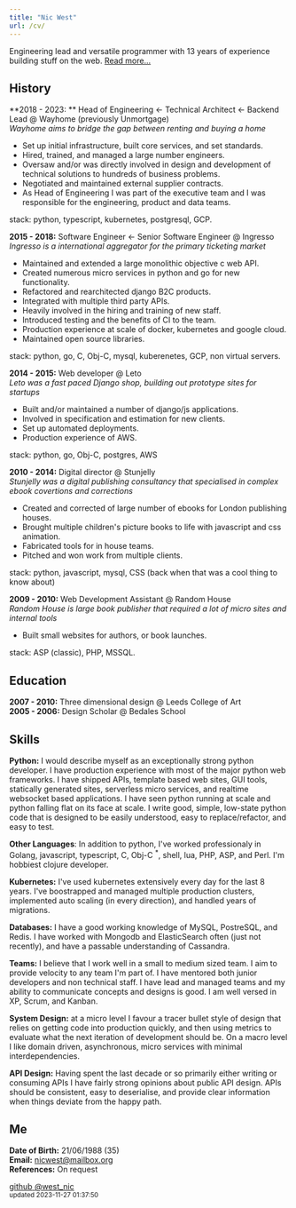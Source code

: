 ```yaml
---
title: "Nic West"
url: /cv/
---
```


Engineering lead and versatile programmer with 13 years of experience building
stuff on the web. [Read more...][about]

History
-------

**2018 - 2023: ** Head of Engineering &larr; Technical Architect &larr; Backend Lead  @ Wayhome (previously Unmortgage)     
*Wayhome aims to bridge the gap between renting and buying a home*

* Set up initial infrastructure, built core services, and set standards.
* Hired, trained, and managed a large number engineers.
* Oversaw and/or was directly involved in design and development of technical
  solutions to hundreds of business problems.
* Negotiated and maintained external supplier contracts.
* As Head of Engineering I was part of the executive team and I was responsible
  for the engineering, product and data teams.

stack: python, typescript, kubernetes, postgresql, GCP.

**2015 - 2018:** Software Engineer &larr; Senior Software Engineer @ Ingresso    
*Ingresso is a international aggregator for the  primary ticketing market*

* Maintained and extended a large monolithic objective c web API. 
* Created numerous micro services in python and go for new functionality.
* Refactored and rearchitected django B2C products. 
* Integrated with multiple third party APIs.
* Heavily involved in the hiring and training of new staff.
* Introduced testing and the benefits of CI to the team.
* Production experience at scale of docker, kubernetes and google cloud.
* Maintained open source libraries.

stack: python, go, C, Obj-C, mysql, kuberenetes, GCP, non virtual servers.


**2014 - 2015:** Web developer @ Leto   
*Leto was a fast paced Django shop, building out prototype sites for startups*   

* Built and/or maintained a number of django/js applications. 
* Involved in specification and estimation for new clients.
* Set up automated deployments.
* Production experience of AWS.

stack: python, go, Obj-C, postgres, AWS

**2010 - 2014:** Digital director @ Stunjelly   
*Stunjelly was a digital publishing consultancy that specialised in complex
ebook covertions and corrections*   

* Created and corrected of large number of ebooks for London publishing
  houses.
* Brought multiple children's picture books to life with javascript and css
  animation.
* Fabricated tools for in house teams.
* Pitched and won work from multiple clients.

stack: python, javascript, mysql, CSS (back when that was a cool thing to know
about)

**2009 - 2010:** Web Development Assistant @ Random House   
*Random House is large book publisher that required a lot of micro sites and
internal tools*   

* Built small websites for authors, or book launches.

stack: ASP (classic), PHP, MSSQL.

Education
---------
**2007 - 2010:** Three dimensional design @ Leeds College of Art   
**2005 - 2006:** Design Scholar @ Bedales School

Skills
------

**Python:** I would describe myself as an exceptionally strong python
developer. I have production experience with most of the major python web
frameworks. I have shipped APIs, template based web sites, GUI tools,
statically generated sites, serverless micro services, and realtime websocket
based applications. I have seen python running at scale and python falling
flat on its face at scale. I write good, simple, low-state python code that
is designed to be easily understood, easy to replace/refactor, and easy to
test.

**Other Languages**: In addition to python, I've worked professionaly in
Golang, javascript, typescript, C, Obj-C <sup>\*</sup>, shell, lua, PHP, ASP, and Perl.
I'm hobbiest clojure developer.

**Kubernetes:** I've used kubernetes extensively every day for the last 8
years. I've boostrapped and managed multiple production clusters, implemented
auto scaling (in every direction), and handled years of migrations. 

**Databases:** I have a good working knowledge of MySQL, PostreSQL, and
Redis. I have worked with Mongodb and ElasticSearch often (just not recently),
and have a passable understanding of Cassandra.

**Teams:** I believe that I work well in a small to medium sized team. I aim
to provide velocity to any team I'm part of. I have mentored both junior
developers and non technical staff. I have lead and managed teams and my
ability to communicate concepts and designs is good. I am well versed in XP,
Scrum, and Kanban.

**System Design:** at a micro level I favour a tracer bullet style of design
that relies on getting code into production quickly, and then using metrics
to evaluate what the next iteration of development should be. On a macro level
I like domain driven, asynchronous, micro services with minimal
interdependencies.

**API Design:** Having spent the last decade or so primarily either writing or
consuming APIs I have fairly strong opinions about public API design. APIs
should be consistent, easy to deserialise, and provide clear information when
things deviate from the happy path.
 
Me
--

**Date of Birth:** 21/06/1988 (35)    
**Email:** [nicwest@mailbox.org](mailto:nicwest@mailbox.org)   
**References:** On request    

<div class="center">
    <a href="https://github.com/nicwest" class="tooltips" target="_blank">
        <i class="big-icon fab fa-github"></i>
        <span>github</span>
    </a>
    <a href="https://twitter.com/west_nic" class="tooltips" target="_blank">
        <i class="big-icon fab fa-twitter"></i>
        <span>@west_nic</span>
    </a>
<br/>
    <small>updated 2023-11-27 01:37:50</small>
</div>


[about]: /about/
